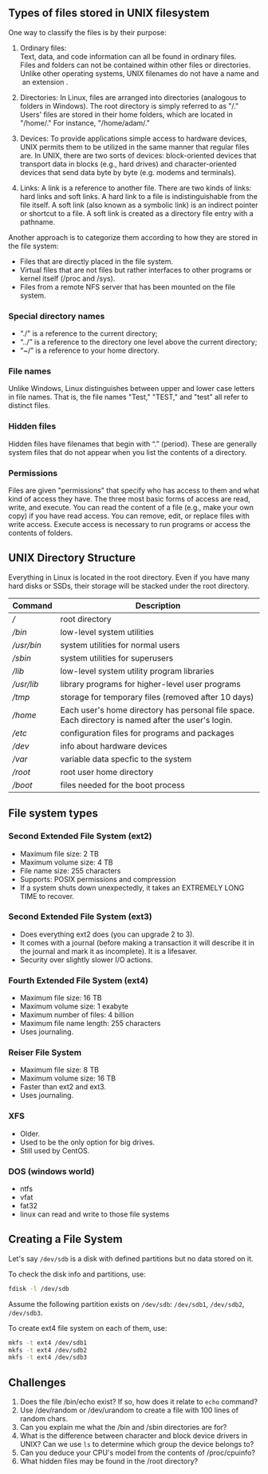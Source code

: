 ## Types of files stored in UNIX filesystem
  
One way to classify the files is by their purpose: 

1. Ordinary files: Text, data, and code information can all be found in ordinary files. 
  Files and folders can not be contained within other files or directories. 
  Unlike other operating systems, UNIX filenames do not have a name and an extension .

1. Directories: In Linux, files are arranged into directories (analogous to folders in Windows). 
  The root directory is simply referred to as "/."
  Users' files are stored in their home folders, which are located in "/home/." For instance, "/home/adam/."

1. Devices: To provide applications simple access to hardware devices, UNIX permits them to be utilized in the same manner that regular files are. In UNIX, there are two sorts of devices: block-oriented devices that transport data in blocks (e.g., hard drives) and character-oriented devices that send data byte by byte (e.g. modems and terminals).

1. Links: A link is a reference to another file. There are two kinds of links: hard links and soft links. A hard link to a file is indistinguishable from the file itself. A soft link (also known as a symbolic link) is an indirect pointer or shortcut to a file. A soft link is created as a directory file entry with a pathname.

Another approach is to categorize them according to how they are stored in the file system: 

* Files that are directly placed in the file system.
* Virtual files that are not files but rather interfaces to other programs or kernel itself (/proc and /sys).
* Files from a remote NFS server that has been mounted on the file system. 

### Special directory names 

* “./” is a reference to the current directory;
* “../” is a reference  to the directory one level above the current directory; 
* “~/” is a reference  to your home directory.

### File names 
Unlike Windows, Linux distinguishes between upper and lower case letters in file names.
That is, the file names "Test," "TEST," and "test" all refer to distinct files.

### Hidden files 
Hidden files have filenames that begin with “.” (period). 
These are generally system files that do not appear when you list the contents of a directory. 

### Permissions
Files are given "permissions" that specify who has access to them and what kind of access they have.
The three most basic forms of access are read, write, and execute. 
You can read the content of a file (e.g., make your own copy) if you have read access. 
You can remove, edit, or replace files with write access.
Execute access is necessary to run programs or access the contents of folders.

## UNIX Directory Structure

Everything in Linux is located in the root directory. Even if you have many hard disks or SSDs, their storage will be stacked under the root directory. 

| Command | Description |
| --- | --- |
| <i>/</i> | root directory |
| <i>/bin</i> | low-level system utilities |
| <i>/usr/bin</i> | system utilities for normal users |
| <i>/sbin</i> | system utilities for superusers |
| <i>/lib</i> | low-level system utility program libraries |
| <i>/usr/lib</i> | library programs for higher-level user programs |
| <i>/tmp</i> | storage for temporary files (removed after 10 days) |
| <i>/home</i> | Each user's home directory has personal file space. Each directory is named after the user's login. |
| <i>/etc</i> |  configuration files for programs and packages |
| <i>/dev</i> | info about hardware devices |
| <i>/var</i> | variable data specfic to the system |
| <i>/root</i> | root user home directory |
| <i>/boot</i> | files needed for the boot process |

## File system types

### Second Extended File System (ext2)

* Maximum file size: 2 TB
* Maximum volume size: 4 TB
* File name size: 255 characters
* Supports: POSIX permissions and compression
* If a system shuts down unexpectedly, it takes an EXTREMELY LONG TIME to recover.

### Second Extended File System (ext3)

* Does everything ext2 does (you can upgrade 2 to 3).
* It comes with a journal (before making a transaction it will describe it in the journal and mark it as incomplete). It is a lifesaver.
* Security over slightly slower I/O actions.

### Fourth Extended File System (ext4)

* Maximum file size: 16 TB
* Maximum volume size: 1 exabyte
* Maximum number of files: 4 billion
* Maximum file name length: 255 characters
* Uses journaling.

### Reiser File System 

* Maximum file size: 8 TB
* Maximum volume size: 16 TB
* Faster than ext2 and ext3.
* Uses journaling.

### XFS

* Older.
* Used to be the only option for big drives.
* Still used by CentOS.

### DOS (windows world)

* ntfs
* vfat
* fat32
* linux can read and write to those file systems

## Creating a File System
Let's say <code>/dev/sdb</code> is a disk  with defined partitions but no data stored on it.

To check the disk info and partitions, use:

```bash
fdisk -l /dev/sdb 
```

Assume the following partition exists on <code>/dev/sdb</code>: <code>/dev/sdb1</code>, <code>/dev/sdb2</code>, <code>/dev/sdb3</code>.

To create ext4 file system on each of them, use:

```bash
mkfs -t ext4 /dev/sdb1
mkfs -t ext4 /dev/sdb2
mkfs -t ext4 /dev/sdb3
```

## Challenges

1. Does the file /bin/echo exist? If so, how does it relate to <code>echo</code> command?
1. Use /dev/random or /dev/urandom to create a file with 100 lines of random chars.
1. Can you explain me what the /bin and /sbin directories are for?
1. What is the difference between character and block device drivers in UNIX? Can we use <code>ls</code>  to determine which group the device belongs to?
1. Can you deduce your CPU's model from the contents of /proc/cpuinfo? 
1. What hidden files may be found in the /root directory? 
